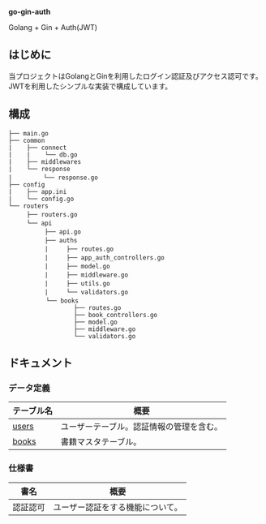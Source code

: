 **go-gin-auth**

Golang + Gin + Auth(JWT)

## はじめに
当プロジェクトはGolangとGinを利用したログイン認証及びアクセス認可です。JWTを利用したシンプルな実装で構成しています。

## 構成
```
├── main.go
├── common
|    ├── connect
|    |    └── db.go
|    ├── middlewares
|    └── response
|　　　　  └── response.go
├── config
|    ├── app.ini
|    └── config.go
└── routers
　　　├── routers.go
　　　└── api
　　　　　　├── api.go
　　　　　　├── auths
　　　　　　|　　　├── routes.go
　　　　　　|　　　├── app_auth_controllers.go 
　　　　　　|　　　├── model.go
　　　　　　|　　　├── middleware.go
　　　　　　|　　　├── utils.go
　　　　　　|　　　└── validators.go
　　　　　  └── books
                  ├── routes.go
                  ├── book_controllers.go 
                  ├── model.go
                  ├── middleware.go
                  └── validators.go
```

## ドキュメント

### データ定義
| テーブル名 | 概要 |
|-----------|------------|
| [users](https://github.com/chalmeal/go-gin-auth/blob/master/.doc/auth/App/App-Auth.md) | ユーザーテーブル。認証情報の管理を含む。 |
| [books](https://github.com/chalmeal/go-gin-auth/blob/master/.doc/books/books.md) | 書籍マスタテーブル。 |

### 仕様書
| 書名 | 概要 |
|-----------|------------|
| 認証認可 | ユーザー認証をする機能について。 |
